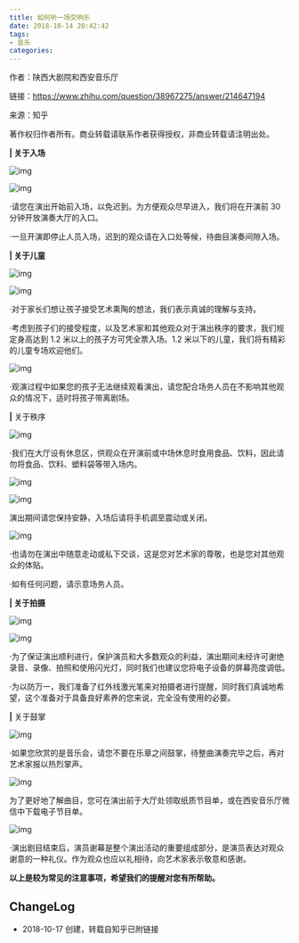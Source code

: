 ```yaml
---
title: 如何听一场交响乐
date: 2018-10-14 20:42:42
tags:
- 音乐
categories:
---
```


作者：陕西大剧院和西安音乐厅

链接：<https://www.zhihu.com/question/38967275/answer/214647194>

来源：知乎

著作权归作者所有。商业转载请联系作者获得授权，非商业转载请注明出处。

<!--more-->

**| 关于入场**

![img](https://blgo-1258469251.image.myqcloud.com/SymphonicEtiquette01.png)

![img](https://blgo-1258469251.image.myqcloud.com/SymphonicEtiquette02.png)

·请您在演出开始前入场，以免迟到。为方便观众尽早进入，我们将在开演前 30 分钟开放演奏大厅的入口。

·一旦开演即停止人员入场，迟到的观众请在入口处等候，待曲目演奏间隙入场。

**| 关于儿童**

![img](https://blgo-1258469251.image.myqcloud.com/SymphonicEtiquette03.png)

![img](https://blgo-1258469251.image.myqcloud.com/SymphonicEtiquette04.png)

·对于家长们想让孩子接受艺术熏陶的想法，我们表示真诚的理解与支持。

·考虑到孩子们的接受程度，以及艺术家和其他观众对于演出秩序的要求，我们规定身高达到 1.2 米以上的孩子方可凭全票入场。1.2 米以下的儿童，我们将有精彩的儿童专场欢迎他们。

![img](https://blgo-1258469251.image.myqcloud.com/SymphonicEtiquette05.png)

·观演过程中如果您的孩子无法继续观看演出，请您配合场务人员在不影响其他观众的情况下，适时将孩子带离剧场。

**|** 关于秩序

![img](https://blgo-1258469251.image.myqcloud.com/SymphonicEtiquette07.png)

·我们在大厅设有休息区，供观众在开演前或中场休息时食用食品、饮料，因此请勿将食品、饮料、塑料袋等带入场内。

![img](https://blgo-1258469251.image.myqcloud.com/SymphonicEtiquette08.png)

![img](https://blgo-1258469251.image.myqcloud.com/SymphonicEtiquette09.png)

演出期间请您保持安静，入场后请将手机调至震动或关闭。

![img](https://blgo-1258469251.image.myqcloud.com/SymphonicEtiquette10.png)

·也请勿在演出中随意走动或私下交谈，这是您对艺术家的尊敬，也是您对其他观众的体贴。

·如有任何问题，请示意场务人员。

**| 关于拍摄**

![img](https://blgo-1258469251.image.myqcloud.com/SymphonicEtiquette11.png)

![img](https://blgo-1258469251.image.myqcloud.com/SymphonicEtiquette12.png)

·为了保证演出顺利进行，保护演员和大多数观众的利益，演出期间未经许可谢绝录音、录像、拍照和使用闪光灯，同时我们也建议您将电子设备的屏幕亮度调低。

·为以防万一，我们准备了红外线激光笔来对拍摄者进行提醒，同时我们真诚地希望，这个准备对于具备良好素养的您来说，完全没有使用的必要。

**|** 关于鼓掌

![img](https://blgo-1258469251.image.myqcloud.com/SymphonicEtiquette13.png)

·如果您欣赏的是音乐会，请您不要在乐章之间鼓掌，待整曲演奏完毕之后，再对艺术家报以热烈掌声。

![img](https://blgo-1258469251.image.myqcloud.com/SymphonicEtiquette14.png)

为了更好地了解曲目，您可在演出前于大厅处领取纸质节目单，或在西安音乐厅微信中下载电子节目单。

![img](https://blgo-1258469251.image.myqcloud.com/SymphonicEtiquette15.png)

·演出剧目结束后，演员谢幕是整个演出活动的重要组成部分，是演员表达对观众谢意的一种礼仪。作为观众也应以礼相待，向艺术家表示敬意和感谢。

**以上是较为常见的注意事项，希望我们的提醒对您有所帮助。**

## ChangeLog

- 2018-10-17 创建，转载自知乎已附链接
